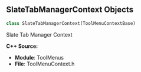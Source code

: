 ## SlateTabManagerContext Objects

```python
class SlateTabManagerContext(ToolMenuContextBase)
```

Slate Tab Manager Context

**C++ Source:**

- **Module**: ToolMenus
- **File**: ToolMenuContext.h

<a id="unreal.ToolMenuEntryScript"></a>
